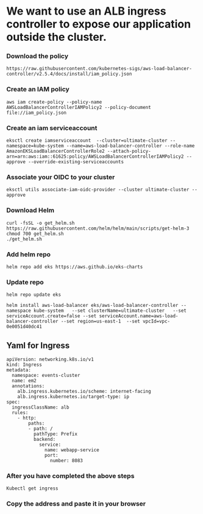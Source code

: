 # We want to use an ALB ingress controller to expose our application outside the cluster.


### Download the policy
```
https://raw.githubusercontent.com/kubernetes-sigs/aws-load-balancer-controller/v2.5.4/docs/install/iam_policy.json
```
### Create an IAM policy
```
aws iam create-policy --policy-name AWSLoadBalancerControllerIAMPolicy2 --policy-document file://iam_policy.json
```
### Create an iam serviceaccount
```
eksctl create iamserviceaccount  --cluster=ultimate-cluster --namespace=kube-system --name=aws-load-balancer-controller --role-name AmazonEKSLoadBalancerControllerRole2 --attach-policy-arn=arn:aws:iam::61625:policy/AWSLoadBalancerControllerIAMPolicy2 --approve --override-existing-serviceaccounts
```
### Associate your OIDC to your cluster 
```
eksctl utils associate-iam-oidc-provider --cluster ultimate-cluster --approve
```
### Download Helm
```
curl -fsSL -o get_helm.sh https://raw.githubusercontent.com/helm/helm/main/scripts/get-helm-3
chmod 700 get_helm.sh
./get_helm.sh
```
### Add helm repo
```
helm repo add eks https://aws.github.io/eks-charts
```
### Update repo
```
helm repo update eks
```
```
helm install aws-load-balancer eks/aws-load-balancer-controller --namespace kube-system   --set clusterName=ultimate-cluster   --set serviceAccount.create=false --set serviceAccount.name=aws-load-balancer-controller --set region=us-east-1  --set vpcId=vpc-0e0051d40dc41
``` 

## Yaml for Ingress
```
apiVersion: networking.k8s.io/v1
kind: Ingress
metadata:
  namespace: events-cluster 
  name: em2
  annotations:
    alb.ingress.kubernetes.io/scheme: internet-facing
    alb.ingress.kubernetes.io/target-type: ip
spec:
  ingressClassName: alb
  rules:
    - http:
        paths:
        - path: /
          pathType: Prefix
          backend:
            service:
              name: webapp-service 
              port:
                number: 8083
```
### After you have completed the above steps

```
Kubectl get ingress
```
### Copy the address and paste it in your browser
